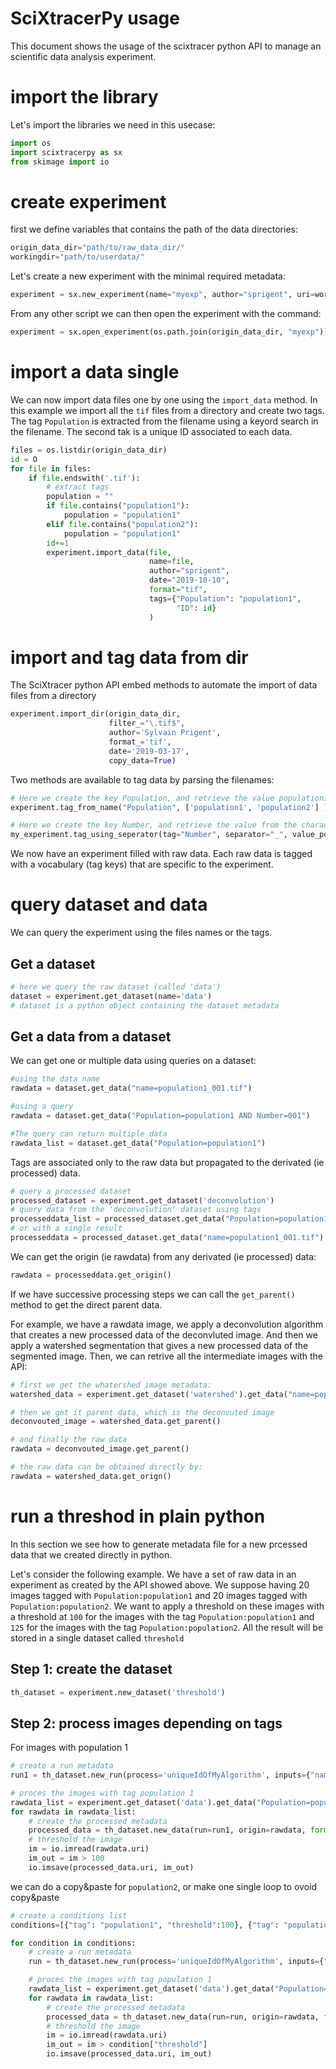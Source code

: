 # SciXtracerPy usage

This document shows the usage of the scixtracer python API to manage an scientific data analysis experiment.


# import the library

Let's import the libraries we need in this usecase:

```python
import os
import scixtracerpy as sx 
from skimage import io
```

# create experiment 

first we define variables that contains the path of the data directories:

```python
origin_data_dir="path/to/raw_data_dir/"
workingdir="path/to/userdata/"
```

Let's create a new experiment with the minimal required metadata:
```python
experiment = sx.new_experiment(name="myexp", author="sprigent", uri=workingdir)
```

From any other script we can then open the experiment with the command:
```python
experiment = sx.open_experiment(os.path.join(origin_data_dir, "myexp"))
```


# import a data single

We can now import data files one by one using the ``import_data`` method. In this example we import all the ``tif`` files from a directory and create two tags. The tag ``Population`` is extracted from the filename using a keyord search in the filename. The second tak is a unique ID associated to each data.  

```python
files = os.listdir(origin_data_dir)
id = O
for file in files:
    if file.endswith('.tif'):
        # extract tags
        population = ""
        if file.contains("population1"):
            population = "population1"
        elif file.contains("population2"):
            population = "population1"         
        id+=1
        experiment.import_data(file, 
                               name=file, 
                               author="sprigent", 
                               date="2019-10-10", 
                               format="tif", 
                               tags={"Population": "population1", 
                                     "ID": id}
                               )
```


# import and tag data from dir

The SciXtracer python API embed methods to automate the import of data files from a directory

```python
experiment.import_dir(origin_data_dir, 
                      filter_="\.tif$", 
                      author='Sylvain Prigent', 
                      format_='tif', 
                      date='2019-03-17', 
                      copy_data=True)
```

Two methods are available to tag data by parsing the filenames:

```python
# Here we create the key Population, and retrieve the value population1 and population2 that should be writen in the filename
experiment.tag_from_name("Population", ['population1', 'population2'] )
```

```python
# Here we create the key Number, and retrieve the value from the characters located after the first _ of the filename
my_experiment.tag_using_seperator(tag="Number", separator="_", value_position=1)
```

We now have an experiment filled with raw data. Each raw data is tagged with a vocabulary (tag keys) that are specific to the experiment.

# query dataset and data

We can query the experiment using the files names or the tags.

## Get a dataset

```python
# here we query the raw dataset (called 'data')
dataset = experiment.get_dataset(name='data')
# dataset is a python object containing the dataset metadata
```

## Get a data from a dataset

We can get one or multiple data using queries on a dataset:

```python
#using the data name
rawdata = dataset.get_data("name=population1_001.tif")

#using a query
rawdata = dataset.get_data("Population=population1 AND Number=001")

#The query can return multiple data
rawdata_list = dataset.get_data("Population=population1")
```

Tags are associated only to the raw data but propagated to the derivated (ie processed) data.

```python
# query a processed dataset
processed_dataset = experiment.get_dataset('deconvolution')
# query data from the 'deconvolution' dataset using tags
processeddata_list = processed_dataset.get_data("Population=population1")
# or with a single result
processeddata = processed_dataset.get_data("name=population1_001.tif")
```

We can get the origin (ie rawdata) from any derivated (ie processed) data:

```python
rawdata = processeddata.get_origin()
```

If we have successive processing steps we can call the ``get_parent()`` method to get the direct parent data. 

For example, we have a rawdata image, we apply a deconvolution algorithm that creates a new processed data of the deconvluted image. And then we apply a watershed segmentation that gives a new processed data of the segmented image. Then, we can retrive all the intermediate images with the API:

```python
# first we get the whatershed image metadata:
watershed_data = experiment.get_dataset('watershed').get_data("name=population1_001.tif")

# then we get it parent data, which is the deconvuted image
deconvouted_image = watershed_data.get_parent()

# and finally the raw data
rawdata = deconvouted_image.get_parent()

# the raw data can be obtained directly by:
rawdata = watershed_data.get_orign()
```

# run a threshod in plain python

In this section we see how to generate metadata file for a new prcessed data that we created directly in python.

Let's consider the following example. We have a set of raw data in an experiment as created by the API showed above. We suppose having 20 images tagged with ``Population:population1`` and 20 images tagged with ``Population:population2``. We want to apply a threshold on these images with a threshold at ``100`` for the images with the tag ``Population:population1`` and ``125`` for the images with the tag ``Population:population2``.
All the result will be stored in a single dataset called ``threshold``

## Step 1: create the dataset

```python
th_dataset = experiment.new_dataset('threshold')
```

## Step 2: process images depending on tags

For images with population 1

```python
# create a run metadata
run1 = th_dataset.new_run(process='uniqueIdOfMyAlgorithm', inputs={"name": "image", "dataset"="data", "query":"Population=Population1"}, parameters={"threshold": 100})

# proces the images with tag population 1
rawdata_list = experiment.get_dataset('data').get_data("Population=population1")
for rawdata in rawdata_list:
    # create the processed metadata
    processed_data = th_dataset.new_data(run=run1, origin=rawdata, format='tif')
    # threshold the image
    im = io.imread(rawdata.uri)
    im_out = im > 100
    io.imsave(processed_data.uri, im_out)
```

we can do a copy&paste for ``population2``, or make one single loop to ovoid copy&paste

```python
# create a conditions list
conditions=[{"tag": "population1", "threshold":100}, {"tag": "population2", "threshold":125}]

for condition in conditions:
    # create a run metadata
    run = th_dataset.new_run(process='uniqueIdOfMyAlgorithm', inputs={"name": "image", "dataset"="data", "query":"Population="+condition["tag"]}, parameters={"threshold": condition["threshold"]})

    # proces the images with tag population 1
    rawdata_list = experiment.get_dataset('data').get_data("Population="+condition["tag"])
    for rawdata in rawdata_list:
        # create the processed metadata
        processed_data = th_dataset.new_data(run=run, origin=rawdata, format='tif')
        # threshold the image
        im = io.imread(rawdata.uri)
        im_out = im > condition["threshold"]
        io.imsave(processed_data.uri, im_out)
```
